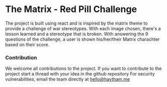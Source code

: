 # The Matrix - Red Pill Challenge

The project is built using react and is inspired by the matrix theme to provide a challenge of war stereotypes. With each image chosen, there's a lesson learned and a stereotype that is broken. With answering the 9 questions of the challenge, a user is shown his/her/their Matrix charachter based on their score.

### Contribution 

We welcome all contributions to the project. 
If you want to contribute to the project start a thread with your idea in the github repository
For security vulnerabilities, email the team directly at hello@haytham.me
